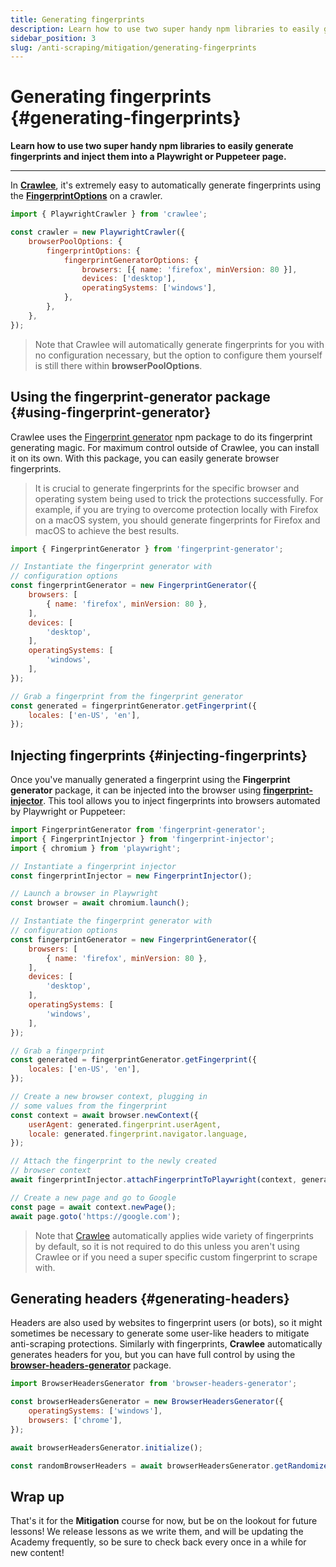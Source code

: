 ```yaml
---
title: Generating fingerprints
description: Learn how to use two super handy npm libraries to easily generate fingerprints and inject them into a Playwright or Puppeteer page.
sidebar_position: 3
slug: /anti-scraping/mitigation/generating-fingerprints
---
```


# Generating fingerprints {#generating-fingerprints}

**Learn how to use two super handy npm libraries to easily generate fingerprints and inject them into a Playwright or Puppeteer page.**

---

In [**Crawlee**](https://crawlee.dev), it's extremely easy to automatically generate fingerprints using the [**FingerprintOptions**](https://crawlee.dev/api/browser-pool/interface/FingerprintOptions) on a crawler.

```js
import { PlaywrightCrawler } from 'crawlee';

const crawler = new PlaywrightCrawler({
    browserPoolOptions: {
        fingerprintOptions: {
            fingerprintGeneratorOptions: {
                browsers: [{ name: 'firefox', minVersion: 80 }],
                devices: ['desktop'],
                operatingSystems: ['windows'],
            },
        },
    },
});
```

> Note that Crawlee will automatically generate fingerprints for you with no configuration necessary, but the option to configure them yourself is still there within **browserPoolOptions**.

## Using the fingerprint-generator package {#using-fingerprint-generator}

Crawlee uses the [Fingerprint generator](https://github.com/apify/fingerprint-suite) npm package to do its fingerprint generating magic. For maximum control outside of Crawlee, you can install it on its own. With this package, you can easily generate browser fingerprints.

> It is crucial to generate fingerprints for the specific browser and operating system being used to trick the protections successfully. For example, if you are trying to overcome protection locally with Firefox on a macOS system, you should generate fingerprints for Firefox and macOS to achieve the best results.

```js
import { FingerprintGenerator } from 'fingerprint-generator';

// Instantiate the fingerprint generator with
// configuration options
const fingerprintGenerator = new FingerprintGenerator({
    browsers: [
        { name: 'firefox', minVersion: 80 },
    ],
    devices: [
        'desktop',
    ],
    operatingSystems: [
        'windows',
    ],
});

// Grab a fingerprint from the fingerprint generator
const generated = fingerprintGenerator.getFingerprint({
    locales: ['en-US', 'en'],
});
```

## Injecting fingerprints {#injecting-fingerprints}

Once you've manually generated a fingerprint using the **Fingerprint generator** package, it can be injected into the browser using [**fingerprint-injector**](https://github.com/apify/fingerprint-injector). This tool allows you to inject fingerprints into browsers automated by Playwright or Puppeteer:

```js
import FingerprintGenerator from 'fingerprint-generator';
import { FingerprintInjector } from 'fingerprint-injector';
import { chromium } from 'playwright';

// Instantiate a fingerprint injector
const fingerprintInjector = new FingerprintInjector();

// Launch a browser in Playwright
const browser = await chromium.launch();

// Instantiate the fingerprint generator with
// configuration options
const fingerprintGenerator = new FingerprintGenerator({
    browsers: [
        { name: 'firefox', minVersion: 80 },
    ],
    devices: [
        'desktop',
    ],
    operatingSystems: [
        'windows',
    ],
});

// Grab a fingerprint
const generated = fingerprintGenerator.getFingerprint({
    locales: ['en-US', 'en'],
});

// Create a new browser context, plugging in
// some values from the fingerprint
const context = await browser.newContext({
    userAgent: generated.fingerprint.userAgent,
    locale: generated.fingerprint.navigator.language,
});

// Attach the fingerprint to the newly created
// browser context
await fingerprintInjector.attachFingerprintToPlaywright(context, generated);

// Create a new page and go to Google
const page = await context.newPage();
await page.goto('https://google.com');
```

> Note that [Crawlee](https://crawlee.dev) automatically applies wide variety of fingerprints by default, so it is not required to do this unless you aren't using Crawlee or if you need a super specific custom fingerprint to scrape with.

## Generating headers {#generating-headers}

Headers are also used by websites to fingerprint users (or bots), so it might sometimes be necessary to generate some user-like headers to mitigate anti-scraping protections. Similarly with fingerprints, **Crawlee** automatically generates headers for you, but you can have full control by using the [**browser-headers-generator**](https://github.com/apify/browser-headers-generator) package.

```js
import BrowserHeadersGenerator from 'browser-headers-generator';

const browserHeadersGenerator = new BrowserHeadersGenerator({
    operatingSystems: ['windows'],
    browsers: ['chrome'],
});

await browserHeadersGenerator.initialize();

const randomBrowserHeaders = await browserHeadersGenerator.getRandomizedHeaders();
```

## Wrap up

That's it for the **Mitigation** course for now, but be on the lookout for future lessons! We release lessons as we write them, and will be updating the Academy frequently, so be sure to check back every once in a while for new content!
